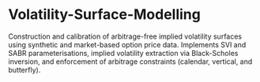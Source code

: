 # Volatility-Surface-Modelling
Construction and calibration of arbitrage-free implied volatility surfaces using synthetic and market-based option price data. Implements SVI and SABR parameterisations, implied volatility extraction via Black-Scholes inversion, and enforcement of arbitrage constraints (calendar, vertical, and butterfly).
